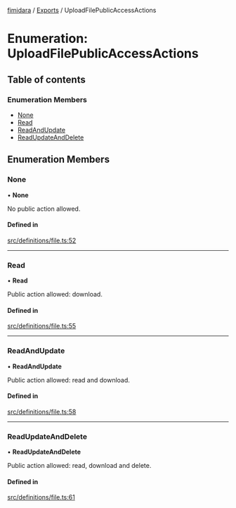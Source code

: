 [fimidara](../README.md) / [Exports](../modules.md) / UploadFilePublicAccessActions

# Enumeration: UploadFilePublicAccessActions

## Table of contents

### Enumeration Members

- [None](UploadFilePublicAccessActions.md#none)
- [Read](UploadFilePublicAccessActions.md#read)
- [ReadAndUpdate](UploadFilePublicAccessActions.md#readandupdate)
- [ReadUpdateAndDelete](UploadFilePublicAccessActions.md#readupdateanddelete)

## Enumeration Members

### None

• **None**

No public action allowed.

#### Defined in

[src/definitions/file.ts:52](https://github.com/softkave/files-js/blob/852341e/src/definitions/file.ts#L52)

___

### Read

• **Read**

Public action allowed: download.

#### Defined in

[src/definitions/file.ts:55](https://github.com/softkave/files-js/blob/852341e/src/definitions/file.ts#L55)

___

### ReadAndUpdate

• **ReadAndUpdate**

Public action allowed: read and download.

#### Defined in

[src/definitions/file.ts:58](https://github.com/softkave/files-js/blob/852341e/src/definitions/file.ts#L58)

___

### ReadUpdateAndDelete

• **ReadUpdateAndDelete**

Public action allowed: read, download and delete.

#### Defined in

[src/definitions/file.ts:61](https://github.com/softkave/files-js/blob/852341e/src/definitions/file.ts#L61)
